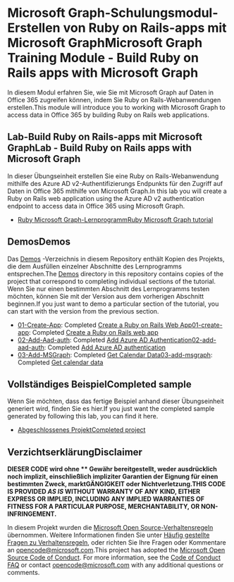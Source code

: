 # <a name="microsoft-graph-training-module---build-ruby-on-rails-apps-with-microsoft-graph"></a><span data-ttu-id="704a9-101">Microsoft Graph-Schulungsmodul-Erstellen von Ruby on Rails-apps mit Microsoft Graph</span><span class="sxs-lookup"><span data-stu-id="704a9-101">Microsoft Graph Training Module - Build Ruby on Rails apps with Microsoft Graph</span></span>

<span data-ttu-id="704a9-102">In diesem Modul erfahren Sie, wie Sie mit Microsoft Graph auf Daten in Office 365 zugreifen können, indem Sie Ruby on Rails-Webanwendungen erstellen.</span><span class="sxs-lookup"><span data-stu-id="704a9-102">This module will introduce you to working with Microsoft Graph to access data in Office 365 by building Ruby on Rails web applications.</span></span>

## <a name="lab---build-ruby-on-rails-apps-with-microsoft-graph"></a><span data-ttu-id="704a9-103">Lab-Build Ruby on Rails-apps mit Microsoft Graph</span><span class="sxs-lookup"><span data-stu-id="704a9-103">Lab - Build Ruby on Rails apps with Microsoft Graph</span></span>

<span data-ttu-id="704a9-104">In dieser Übungseinheit erstellen Sie eine Ruby on Rails-Webanwendung mithilfe des Azure AD v2-Authentifizierungs Endpunkts für den Zugriff auf Daten in Office 365 mithilfe von Microsoft Graph.</span><span class="sxs-lookup"><span data-stu-id="704a9-104">In this lab you will create a Ruby on Rails web application using the Azure AD v2 authentication endpoint to access data in Office 365 using Microsoft Graph.</span></span>

- [<span data-ttu-id="704a9-105">Ruby Microsoft Graph-Lernprogramm</span><span class="sxs-lookup"><span data-stu-id="704a9-105">Ruby Microsoft Graph tutorial</span></span>](https://docs.microsoft.com/graph/training/ruby-tutorial)

## <a name="demos"></a><span data-ttu-id="704a9-106">Demos</span><span class="sxs-lookup"><span data-stu-id="704a9-106">Demos</span></span>

<span data-ttu-id="704a9-107">Das [Demos](./Demos) -Verzeichnis in diesem Repository enthält Kopien des Projekts, die dem Ausfüllen einzelner Abschnitte des Lernprogramms entsprechen.</span><span class="sxs-lookup"><span data-stu-id="704a9-107">The [Demos](./Demos) directory in this repository contains copies of the project that correspond to completing individual sections of the tutorial.</span></span> <span data-ttu-id="704a9-108">Wenn Sie nur einen bestimmten Abschnitt des Lernprogramms testen möchten, können Sie mit der Version aus dem vorherigen Abschnitt beginnen.</span><span class="sxs-lookup"><span data-stu-id="704a9-108">If you just want to demo a particular section of the tutorial, you can start with the version from the previous section.</span></span>

- <span data-ttu-id="704a9-109">[01-Create-App](Demos/01-create-app): Completed [Create a Ruby on Rails Web App](https://docs.microsoft.com/graph/training/ruby-tutorial?tutorial-step=1)</span><span class="sxs-lookup"><span data-stu-id="704a9-109">[01-create-app](Demos/01-create-app): Completed [Create a Ruby on Rails web app](https://docs.microsoft.com/graph/training/ruby-tutorial?tutorial-step=1)</span></span>
- <span data-ttu-id="704a9-110">[02-Add-Aad-auth](Demos/02-add-aad-auth): Completed [Add Azure AD Authentication](https://docs.microsoft.com/graph/training/ruby-tutorial?tutorial-step=3)</span><span class="sxs-lookup"><span data-stu-id="704a9-110">[02-add-aad-auth](Demos/02-add-aad-auth): Completed [Add Azure AD authentication](https://docs.microsoft.com/graph/training/ruby-tutorial?tutorial-step=3)</span></span>
- <span data-ttu-id="704a9-111">[03-Add-MSGraph](Demos/03-add-msgraph): Completed [Get Calendar Data](https://docs.microsoft.com/graph/training/ruby-tutorial?tutorial-step=4)</span><span class="sxs-lookup"><span data-stu-id="704a9-111">[03-add-msgraph](Demos/03-add-msgraph): Completed [Get calendar data](https://docs.microsoft.com/graph/training/ruby-tutorial?tutorial-step=4)</span></span>

## <a name="completed-sample"></a><span data-ttu-id="704a9-112">Vollständiges Beispiel</span><span class="sxs-lookup"><span data-stu-id="704a9-112">Completed sample</span></span>

<span data-ttu-id="704a9-113">Wenn Sie möchten, dass das fertige Beispiel anhand dieser Übungseinheit generiert wird, finden Sie es hier.</span><span class="sxs-lookup"><span data-stu-id="704a9-113">If you just want the completed sample generated by following this lab, you can find it here.</span></span>

- [<span data-ttu-id="704a9-114">Abgeschlossenes Projekt</span><span class="sxs-lookup"><span data-stu-id="704a9-114">Completed project</span></span>](Demos/03-add-msgraph)

## <a name="disclaimer"></a><span data-ttu-id="704a9-115">Verzichtserklärung</span><span class="sxs-lookup"><span data-stu-id="704a9-115">Disclaimer</span></span>

<span data-ttu-id="704a9-116">**DIESER CODE wird ohne \*\* Gewähr bereitgestellt, weder ausdrücklich noch implizit, einschließlich impliziter Garantien der Eignung für einen bestimmten Zweck, marktGÄNGIGKEIT oder Nichtverletzung.**</span><span class="sxs-lookup"><span data-stu-id="704a9-116">**THIS CODE IS PROVIDED *AS IS* WITHOUT WARRANTY OF ANY KIND, EITHER EXPRESS OR IMPLIED, INCLUDING ANY IMPLIED WARRANTIES OF FITNESS FOR A PARTICULAR PURPOSE, MERCHANTABILITY, OR NON-INFRINGEMENT.**</span></span>

<span data-ttu-id="704a9-p102">In diesem Projekt wurden die [Microsoft Open Source-Verhaltensregeln](https://opensource.microsoft.com/codeofconduct/) übernommen. Weitere Informationen finden Sie unter [Häufig gestellte Fragen zu Verhaltensregeln](https://opensource.microsoft.com/codeofconduct/faq/), oder richten Sie Ihre Fragen oder Kommentare an [opencode@microsoft.com](mailto:opencode@microsoft.com).</span><span class="sxs-lookup"><span data-stu-id="704a9-p102">This project has adopted the [Microsoft Open Source Code of Conduct](https://opensource.microsoft.com/codeofconduct/). For more information, see the [Code of Conduct FAQ](https://opensource.microsoft.com/codeofconduct/faq/) or contact [opencode@microsoft.com](mailto:opencode@microsoft.com) with any additional questions or comments.</span></span>